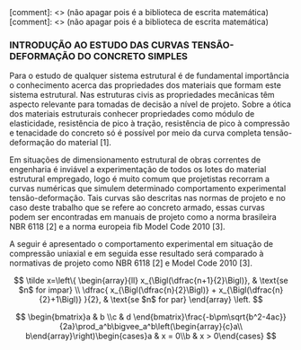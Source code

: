 
<script src="https://polyfill.io/v3/polyfill.min.js?features=es6"></script> [comment]: <> (não apagar pois é a biblioteca de escrita matemática)
<script id="MathJax-script" async src="https://cdn.jsdelivr.net/npm/mathjax@3/es5/tex-mml-chtml.js"></script> [comment]: <> (não apagar pois é a biblioteca de escrita matemática)

### INTRODUÇÃO AO ESTUDO DAS CURVAS TENSÃO-DEFORMAÇÃO DO CONCRETO SIMPLES

<p>Para o estudo de qualquer sistema estrutural é de fundamental importância o conhecimento acerca das propriedades dos materiais que formam este sistema estrutural. Nas estruturas civis as propriedades mecânicas têm aspecto relevante para tomadas de decisão a nível de projeto. 
Sobre a ótica dos materiais estruturais conhecer propriedades como módulo de elasticidade, resistência de pico à tração, resistência de pico à compressão e tenacidade do concreto só é possível por meio da curva completa tensão-deformação do material [1].</p>

<p>Em situações de dimensionamento estrutural de obras correntes de engenharia é inviável a experimentação de todos os lotes do material estrutural empregado, logo é muito comum que projetistas recorram a curvas numéricas que simulem determinado comportamento experimental tensão-deformação. Tais curvas são descritas nas normas de projeto e no caso deste trabalho que se refere ao concreto armado, essas curvas podem ser encontradas em manuais de projeto como a norma brasileira NBR 6118 [2] e a norma europeia fib Model Code 2010 [3].</p>

<p>A seguir é apresentado o comportamento experimental em situação de compressão uniaxial e em seguida esse resultado será comparado à normativas de projeto como NBR 6118 [2] e Model Code 2010 [3].</p>

$$
\tilde x=\left\{ 
\begin{array}{ll}
 x_{\Bigl(\dfrac{n+1}{2}\Bigl)},  & \text{se $n$ for impar} \\
 \dfrac{ x_{\Bigl(\dfrac{n}{2}\Bigl)} + x_{\Bigl(\dfrac{n}{2}+1\Bigl)} }{2}, & \text{se $n$ for par}
\end{array}
\left.
$$

$$
\begin{bmatrix}a & b \\c & d \end{bmatrix}\frac{-b\pm\sqrt{b^2-4ac}}{2a}\prod_a^b\bigvee_a^b\left(\begin{array}{c}a\\ b\end{array}\right)\begin{cases}a & x = 0\\b & x > 0\end{cases}
$$
